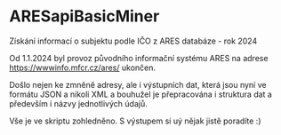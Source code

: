 # ARESapiBasicMiner
Získání informací o subjektu podle IČO z ARES databáze - rok 2024

Od 1.1.2024 byl provoz původního informační systému ARES na adrese https://wwwinfo.mfcr.cz/ares/ ukončen.

Došlo nejen ke zmněně adresy, ale i výstupních dat, která jsou nyní ve formátu JSON a nikoli XML a bouhužel je přepracována i struktura dat a především i názvy jednotlivých údajů.

Vše je ve skriptu zohledněno. S výstupem si uý nějak jistě poradíte :)
